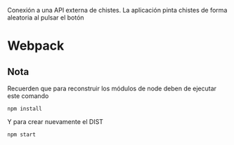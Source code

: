 Conexión a una API externa de chistes. La aplicación pinta chistes de forma aleatoria al pulsar el botón





# Webpack 
## Nota
Recuerden que para reconstruir los módulos de node deben de ejecutar este comando

```
npm install
```

Y para crear nuevamente el DIST

```
npm start
```
